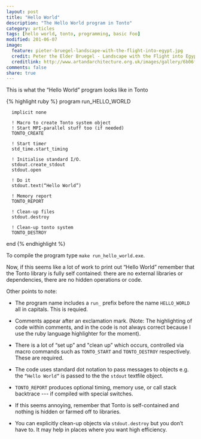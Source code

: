 ```yaml
---
layout: post
title: "Hello World"
description: "The Hello World program in Tonto"
category: articles
tags: [hello world, tonto, programming, basic Foo]
modified: 201-06-07
image:
  feature: pieter-bruegel-landscape-with-the-flight-into-egypt.jpg
  credit: Peter the Elder Bruegel - Landscape with the Flight into Egypt - The Courtald Institute of Art
  creditlink: http://www.artandarchitecture.org.uk/images/gallery/6b06f360.html
comments: false
share: true
---
```


This is what the “Hello World” program looks like in Tonto

{% highlight ruby %}
   program run_HELLO_WORLD

      implicit none

      ! Macro to create Tonto system object
      ! Start MPI-parallel stuff too (if needed)
      TONTO_CREATE

      ! Start timer
      std_time.start_timing

      ! Initialise standard I/O.
      stdout.create_stdout
      stdout.open

      ! Do it
      stdout.text(“Hello World”)

      ! Memory report
      TONTO_REPORT

      ! Clean-up files
      stdout.destroy

      ! Clean-up tonto system
      TONTO_DESTROY

   end
{% endhighlight %}

To compile the program type `make run_hello_world.exe`.

Now, if this seems like a lot of work to print out “Hello World” remember that
the Tonto library is fully self contained: there are no external libraries or
dependencies, there are no hidden operations or code.

Other points to note:

* The program name includes a `run_` prefix before the name `HELLO_WORLD` all
  in capitals. This is requied.

* Comments appear after an exclamation mark. (Note: The highlighting of code
  within comments, and in the code is not always correct because I use the
  ruby language highlighter for the moment).

* There is a lot of “set up”  and "clean up” which occurs, controlled via
  macro commands such as `TONTO_START` and `TONTO_DESTROY` respectively. These
  are required.

* The code uses standard dot notation to pass messages to objects e.g. the
  `“Hello World”` is passed to the the `stdout` textfile object.

* `TONTO_REPORT` produces optional timing, memory use, or call stack
   backtrace --- if compiled with special switches.

* If this seems annoying, remember that Tonto is self-contained
  and nothing is hidden or farmed off to libraries.

* You can explicitly clean-up objects via `stdout.destroy` but you don’t
  have to. It may help in places where you want high efficiency.

